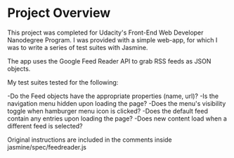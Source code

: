 # Project Overview

This project was completed for Udacity's Front-End Web Developer Nanodegree Program. I was provided with a simple web-app, for which I was to write a series of test suites with Jasmine.

The app uses the Google Feed Reader API to grab RSS feeds as JSON objects.

My test suites tested for the following: 

  -Do the Feed objects have the appropriate properties (name, url)?
  -Is the navigation menu hidden upon loading the page?
  -Does the menu's visibility toggle when hamburger menu icon is clicked?
  -Does the default feed contain any entries upon loading the page?
  -Does new content load when a different feed is selected?
  
Original instructions are included in the comments inside jasmine/spec/feedreader.js
